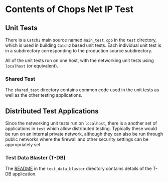 # Contents of Chops Net IP Test

## Unit Tests

There is a `Catch2` main source named `main_test.cpp` in the `test` directory, which is used in building `Catch2` based unit tests. Each individual unit test is in a subdirectory corresponding to the production source subdirectory.

All of the unit tests run on one host, with the networking unit tests using `localhost` (or equivalent).

### Shared Test

The `shared_test` directory contains common code used in the unit tests as well as the other testing applications. 

## Distributed Test Applications

Since the networking unit tests run on `localhost`, there is a another set of applications in `test` which allow distributed testing. Typically these would be run on an internal private network, although they can also be run through public networks where the firewall and other security settings can be appropriately set.

### Test Data Blaster (T-DB)

The [README](test_data_blaster/README.md) in the `test_data_blaster` directory contains details of the T-DB application.

